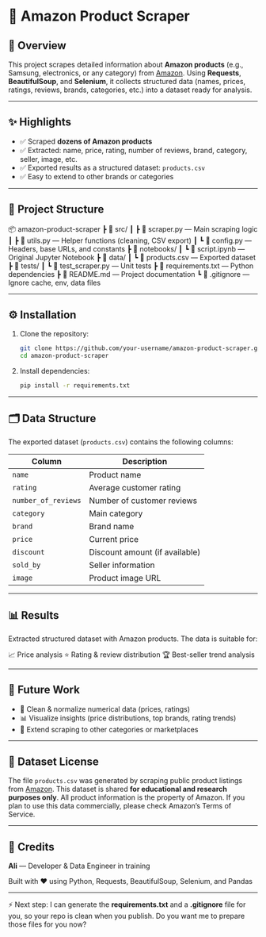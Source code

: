 # 🛒 Amazon Product Scraper

## 📌 Overview

This project scrapes detailed information about **Amazon products** (e.g., Samsung, electronics, or any category) from [Amazon](https://www.amazon.com/).
Using **Requests**, **BeautifulSoup**, and **Selenium**, it collects structured data (names, prices, ratings, reviews, brands, categories, etc.) into a dataset ready for analysis.

---

## ✨ Highlights

* ✅ Scraped **dozens of Amazon products**
* ✅ Extracted: name, price, rating, number of reviews, brand, category, seller, image, etc.
* ✅ Exported results as a structured dataset: `products.csv`
* ✅ Easy to extend to other brands or categories

---

## 📂 Project Structure

📦 amazon-product-scraper
┣ 📂 src/
┃ ┣ 📜 scraper.py — Main scraping logic
┃ ┣ 📜 utils.py — Helper functions (cleaning, CSV export)
┃ ┗ 📜 config.py — Headers, base URLs, and constants
┣ 📂 notebooks/
┃ ┗ 📜 script.ipynb — Original Jupyter Notebook
┣ 📂 data/
┃ ┗ 📜 products.csv — Exported dataset
┣ 📂 tests/
┃ ┗ 📜 test\_scraper.py — Unit tests
┣ 📜 requirements.txt — Python dependencies
┣ 📜 README.md — Project documentation
┗ 📜 .gitignore — Ignore cache, env, data files

---

## ⚙️ Installation

1. Clone the repository:

   ```bash
   git clone https://github.com/your-username/amazon-product-scraper.git
   cd amazon-product-scraper
   ```

2. Install dependencies:

   ```bash
   pip install -r requirements.txt
   ```

---

## 🗂️ Data Structure

The exported dataset (`products.csv`) contains the following columns:

| Column              | Description                    |
| ------------------- | ------------------------------ |
| `name`              | Product name                   |
| `rating`            | Average customer rating        |
| `number_of_reviews` | Number of customer reviews     |
| `category`          | Main category                  |
| `brand`             | Brand name                     |
| `price`             | Current price                  |
| `discount`          | Discount amount (if available) |
| `sold_by`           | Seller information             |
| `image`             | Product image URL              |

---

## 📊 Results

Extracted structured dataset with Amazon products.
The data is suitable for:

📈 Price analysis
⭐ Rating & review distribution
🏆 Best-seller trend analysis

---

## 🔮 Future Work

* 🧹 Clean & normalize numerical data (prices, ratings)
* 📊 Visualize insights (price distributions, top brands, rating trends)
* 🛒 Extend scraping to other categories or marketplaces

---

## 📜 Dataset License

The file `products.csv` was generated by scraping public product listings from [Amazon](https://www.amazon.com/).
This dataset is shared **for educational and research purposes only**.
All product information is the property of Amazon. If you plan to use this data commercially, please check Amazon’s Terms of Service.

---

## 🙌 Credits

**Ali** — Developer & Data Engineer in training

Built with ❤️ using Python, Requests, BeautifulSoup, Selenium, and Pandas

---

⚡ Next step: I can generate the **requirements.txt** and a **.gitignore** file for you, so your repo is clean when you publish.
Do you want me to prepare those files for you now?
